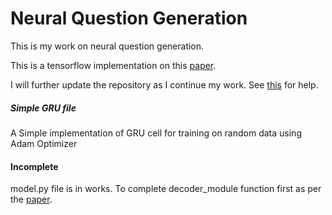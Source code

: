 # Neural Question Generation
This is my work on neural question generation.

This is a tensorflow implementation on this [paper](https://arxiv.org/abs/1705.00106).

I will further update the repository as I continue my work. See [this](https://res.qyzhou.me) for help.

##### Simple GRU file

A Simple implementation of GRU cell for training on random data using Adam Optimizer

#### Incomplete

model.py file is in works. To complete decoder_module function first as per the [paper](https://arxiv.org/abs/1705.00106).
